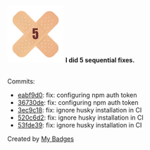 <img src="https://github.com/my-badges/my-badges/blob/master/badges/fix-commit/fix-5.png?raw=true" alt="I did 5 sequential fixes." title="I did 5 sequential fixes." width="128">
<strong>I did 5 sequential fixes.</strong>
<br><br>

Commits:

- <a href="https://github.com/Greenstand/treetracker-web-map-core/commit/eabf9d0f85afc19fd7088ea33e435faf116dcc2f">eabf9d0</a>: fix: configuring npm auth token
- <a href="https://github.com/Greenstand/treetracker-web-map-core/commit/36730deda22fd32ef20dec7eae9454b75175a130">36730de</a>: fix: configuring npm auth token
- <a href="https://github.com/Greenstand/treetracker-web-map-core/commit/3ec9c18e505a151a7fb442d3014138e05736b36d">3ec9c18</a>: fix: ignore husky installation in CI
- <a href="https://github.com/Greenstand/treetracker-web-map-core/commit/520c6d2f3678cd5cdd085da7ba63b20b0befd62f">520c6d2</a>: fix: ignore husky installation in CI
- <a href="https://github.com/Greenstand/treetracker-web-map-core/commit/53fde3963be2feb17140b6a208c0b2a58b8cbf1d">53fde39</a>: fix: ignore husky installation in CI


Created by <a href="https://github.com/my-badges/my-badges">My Badges</a>